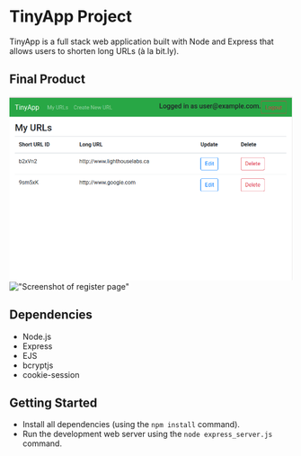 # TinyApp Project

TinyApp is a full stack web application built with Node and Express that allows users to shorten long URLs (à la bit.ly).

## Final Product

!["Screenshot of URLs page"](https://github.com/ccacook98/tinyapp/blob/main/docs/urls-page.png)
!["Screenshot of register page"](https://github.com/lighthouse-labs/tinyapp/blob/master/docs/register-page.png)
 
## Dependencies

- Node.js
- Express
- EJS
- bcryptjs
- cookie-session

## Getting Started

- Install all dependencies (using the `npm install` command).
- Run the development web server using the `node express_server.js` command.
